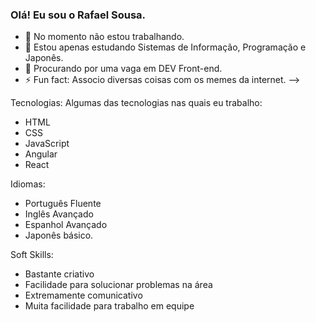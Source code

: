 ### Olá! Eu sou o Rafael Sousa.

- 🔭 No momento não estou trabalhando. 
- 🌱 Estou apenas estudando Sistemas de Informação, Programação e Japonês.  
- 👯 Procurando por uma vaga em DEV Front-end. 
- ⚡ Fun fact: Associo diversas coisas com os memes da internet. 
-->

Tecnologias:
Algumas das tecnologias nas quais eu trabalho:
- HTML 
- CSS
- JavaScript 
- Angular 
- React 

Idiomas:
- Português Fluente 
- Inglês Avançado
- Espanhol Avançado 
- Japonês básico.

Soft Skills:
- Bastante criativo
- Facilidade para solucionar problemas na área 
- Extremamente comunicativo
- Muita facilidade para trabalho em equipe
